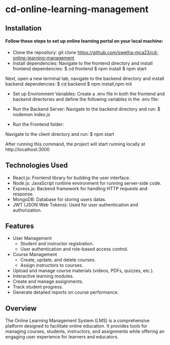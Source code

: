 # cd-online-learning-management

<h2> Installation</h2>
<h4>Follow these steps to set up online learning portal  on your local machine:</h4>

+ Clone the repository: 
     git clone https://github.com/swetha-mca23/cd-online-learning-management
+ Install dependencies: 
     Navigate to the frontend directory and install frontend dependencies:
     $ cd frontend
     $ npm install
     $ npm start
   
Next, open a new terminal tab, navigate to the backend directory and install backend dependencies:
    $ cd backend
    $ npm install,npm init
    
+ Set up Environment Variables:
Create a .env file in both the frontend and backend directories and define the following variables in the .env file:

+ Run the Backend Server:
Navigate to the backend directory and run:
   $ nodemon index.js

+ Run the Frontend folder:

Navigate to the client directory and run:
   $ npm start

After running this command, the project will start running locally at http://localhost:3000

<h2>Technologies Used</h2>

+ React.js: Frontend library for building the user interface.
+ Node.js: JavaScript runtime environment for running server-side code.
+ Express.js: Backend framework for handling HTTP requests and response.
+ MongoDB: Database for storing users datas.
+ JWT (JSON Web Tokens): Used for user authentication and authorization.

<h2>Features</h2>

+ User Management
   + Student and instructor registration.
   + User authentication and role-based access control.
+ Course Management
   + Create, update, and delete courses.
   + Assign instructors to courses.
+ Upload and manage course materials (videos, PDFs, quizzes, etc.).
+ Interactive learning modules.
+ Create and manage  assignments.
+ Track student progress.
+ Generate detailed reports on course performance.


<h2>Overview</h2>

The Online Learning Management System (LMS) is a comprehensive platform designed to facilitate online education. 
It provides tools for managing courses, students, instructors, and assignments while offering an engaging user experience for learners and educators.



